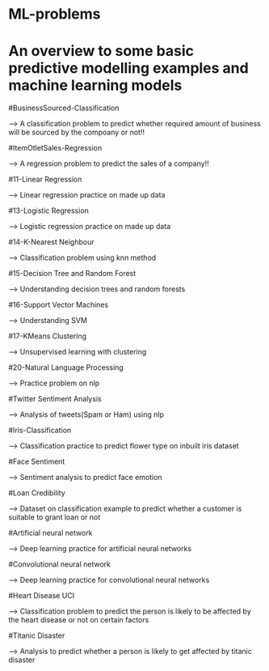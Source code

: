 # ML-problems
# An overview to some basic predictive modelling examples and machine learning models

#BusinessSourced-Classification

--> A classification problem to predict whether required amount of business will be sourced by the compoany or not!!

#ItemOtletSales-Regression

--> A regression problem to predict the sales of a company!!

#11-Linear Regression

--> Linear regression practice on made up data

#13-Logistic Regression

--> Logistic regression practice on made up data

#14-K-Nearest Neighbour

--> Classification problem using knn method

#15-Decision Tree and Random Forest

--> Understanding decision trees and random forests

#16-Support Vector Machines

--> Understanding SVM

#17-KMeans Clustering

--> Unsupervised learning with clustering

#20-Natural Language Processing

--> Practice problem on nlp

#Twitter Sentiment Analysis

--> Analysis of tweets(Spam or Ham) using nlp

#Iris-Classification

--> Classification practice to predict flower type on inbuilt iris dataset

#Face Sentiment

--> Sentiment analysis to predict face emotion

#Loan Credibility

--> Dataset on classification example to predict whether a customer is suitable to grant loan or not

#Artificial neural network

--> Deep learning practice for artificial neural networks

#Convolutional neural network

--> Deep learning practice for convolutional neural networks

#Heart Disease UCI

--> Classification problem to predict the person is likely to be affected by the heart disease or not on  certain factors  

#Titanic Disaster

--> Analysis to predict whether a person is likely to get affected by titanic disaster